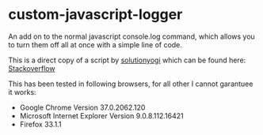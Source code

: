 custom-javascript-logger
========================

An add on to the normal javascript console.log command, which allows you to turn them off all at once with a simple line of code.

This is a direct copy of a script by [solutionyogi](http://stackoverflow.com/users/92414/solutionyogi) which can be found here: [Stackoverflow](http://stackoverflow.com/a/1215400/3352437)

This has been tested in following browsers, for all other I cannot garantuee it works:
* Google Chrome Version 37.0.2062.120
* Microsoft Internet Explorer Version 9.0.8.112.16421
* Firefox 33.1.1
